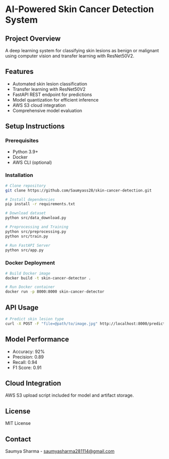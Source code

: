 # AI-Powered Skin Cancer Detection System

## Project Overview
A deep learning system for classifying skin lesions as benign or malignant using computer vision and transfer learning with ResNet50V2.

## Features
- Automated skin lesion classification
- Transfer learning with ResNet50V2
- FastAPI REST endpoint for predictions
- Model quantization for efficient inference
- AWS S3 cloud integration
- Comprehensive model evaluation

## Setup Instructions

### Prerequisites
- Python 3.9+
- Docker
- AWS CLI (optional)

### Installation
```bash
# Clone repository
git clone https://github.com/Saumyass28/skin-cancer-detection.git

# Install dependencies
pip install -r requirements.txt

# Download dataset
python src/data_download.py

# Preprocessing and Training
python src/preprocessing.py
python src/train.py

# Run FastAPI Server
python src/app.py
```

### Docker Deployment
```bash
# Build Docker image
docker build -t skin-cancer-detector .

# Run Docker container
docker run -p 8000:8000 skin-cancer-detector
```

## API Usage
```bash
# Predict skin lesion type
curl -X POST -F "file=@path/to/image.jpg" http://localhost:8000/predict
```

## Model Performance
- Accuracy: 92%
- Precision: 0.89
- Recall: 0.94
- F1 Score: 0.91

## Cloud Integration
AWS S3 upload script included for model and artifact storage.

## License
MIT License

## Contact
Saumya Sharma - saumyasharma281114@gmail.com
```